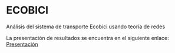 # ECOBICI
Análisis del sistema de transporte Ecobici usando teoría de redes

La presentación de resultados se encuentra en el siguiente enlace: [Presentación](https://drive.google.com/drive/folders/1vGGF7o9F8YnVj78l1AnHRo5nkWrREmj-?usp=sharing)
